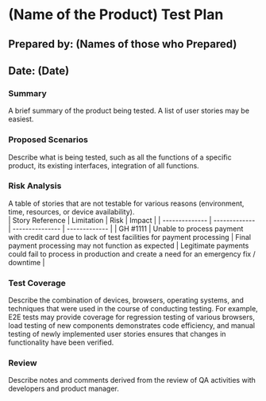 # (Name of the Product) Test Plan

## Prepared by: (Names of those who Prepared)
## Date: (Date)
### Summary
 A brief summary of the product being tested. A list of user stories may be easiest.
### Proposed Scenarios
Describe what is being tested, such as all the functions of a specific product, its existing interfaces, integration of all functions.
### Risk Analysis
A table of stories that are not testable for various reasons (environment, time, resources, or device availability).  
| Story Reference | Limitation | Risk | Impact |
| -------------- | ------------- | --------------- | ------------- |
| GH #1111 | Unable to process payment with credit card due to lack of test facilities for payment processing | Final payment processing may not function as expected | Legitimate payments could fail to process in production and create a need for an emergency fix / downtime |
### Test Coverage
Describe the combination of devices, browsers, operating systems, and techniques that were used in the course of conducting testing.  For example, E2E tests may provide coverage for regression testing of various browsers, load testing of new components demonstrates code efficiency, and manual testing of newly implemented user stories ensures that changes in functionality have been verified.
### Review
Describe notes and comments derived from the review of QA activities with developers and product manager.